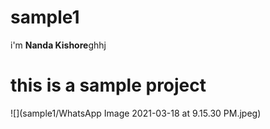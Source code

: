 # sample1
i'm **Nanda Kishore**ghhj
# this is a sample project 
![](sample1/WhatsApp Image 2021-03-18 at 9.15.30 PM.jpeg)